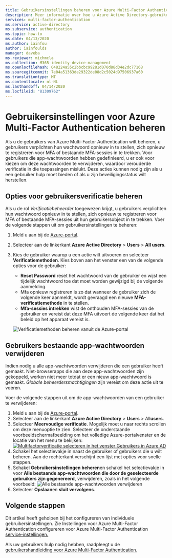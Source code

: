 ```yaml
---
title: Gebruikersinstellingen beheren voor Azure Multi-Factor Authentication - Azure Active Directory
description: Meer informatie over hoe u Azure Active Directory-gebruikersinstellingen voor Azure Multi-Factor Authentication configureren
services: multi-factor-authentication
ms.service: active-directory
ms.subservice: authentication
ms.topic: how-to
ms.date: 04/13/2020
ms.author: iainfou
author: iainfoulds
manager: daveba
ms.reviewer: michmcla
ms.collection: M365-identity-device-management
ms.openlocfilehash: 048224a55c2bbcbc99281d070d88d34e2dc77168
ms.sourcegitcommit: 7e04a51363de29322de08d2c5024d97506937a60
ms.translationtype: MT
ms.contentlocale: nl-NL
ms.lasthandoff: 04/14/2020
ms.locfileid: "81309762"
---
```

# <a name="manage-user-settings-for-azure-multi-factor-authentication"></a>Gebruikersinstellingen voor Azure Multi-Factor Authentication beheren

Als u de gebruikers van Azure Multi-Factor Authentication wilt beheren, u gebruikers verplichten hun wachtwoord opnieuw in te stellen, zich opnieuw te registreren voor MFA of bestaande MFA-sessies in te trekken. Voor gebruikers die app-wachtwoorden hebben gedefinieerd, u er ook voor kiezen om deze wachtwoorden te verwijderen, waardoor verouderde verificatie in die toepassingen mislukt. Deze acties kunnen nodig zijn als u een gebruiker hulp moet bieden of als u zijn beveiligingsstatus wilt herstellen.

## <a name="manage-user-authentication-options"></a>Opties voor gebruikersverificatie beheren

Als u de rol *Verificatiebeheerder* toegewezen krijgt, u gebruikers verplichten hun wachtwoord opnieuw in te stellen, zich opnieuw te registreren voor MFA of bestaande MFA-sessies uit hun gebruikersobject in te trekken. Voer de volgende stappen uit om gebruikersinstellingen te beheren:

1. Meld u aan bij de [Azure-portal](https://portal.azure.com).
1. Selecteer aan de linkerkant **Azure Active Directory** > **Users** > **All users**.
1. Kies de gebruiker waarop u een actie wilt uitvoeren en selecteer **Verificatiemethoden**. Kies boven aan het venster een van de volgende opties voor de gebruiker:
   - **Reset Password** reset het wachtwoord van de gebruiker en wijst een tijdelijk wachtwoord toe dat moet worden gewijzigd bij de volgende aanmelding.
   - Mfa opnieuw registreren is zo dat wanneer de gebruiker zich de volgende keer aanmeldt, wordt gevraagd een nieuwe **MFA-verificatiemethode** in te stellen.
   - **Mfa-sessies intrekken** wist de onthouden MFA-sessies van de gebruiker en vereist dat deze MFA uitvoert de volgende keer dat het beleid op het apparaat vereist is.

   ![Verificatiemethoden beheren vanuit de Azure-portal](./media/howto-mfa-userdevicesettings/manage-authentication-methods-in-azure.png)

## <a name="delete-users-existing-app-passwords"></a>Gebruikers bestaande app-wachtwoorden verwijderen

Indien nodig u alle app-wachtwoorden verwijderen die een gebruiker heeft gemaakt. Niet-browserapps die aan deze app-wachtwoorden zijn gekoppeld, werken niet meer totdat er een nieuw app-wachtwoord is gemaakt. *Globale beheerdersmachtigingen* zijn vereist om deze actie uit te voeren.

Voer de volgende stappen uit om de app-wachtwoorden van een gebruiker te verwijderen:

1. Meld u aan bij de [Azure-portal](https://portal.azure.com).
1. Selecteer aan de linkerkant **Azure Active Directory** > **Users** > All**users**.
1. Selecteer **Meervoudige verificatie**. Mogelijk moet u naar rechts scrollen om deze menuoptie te zien. Selecteer de onderstaande voorbeeldschermafbeelding om het volledige Azure-portalvenster en de locatie van het menu te bekijken:[![](media/howto-mfa-userstates/selectmfa-cropped.png "Multifactorverificatie selecteren in het venster Gebruikers in Azure AD")](media/howto-mfa-userstates/selectmfa.png#lightbox)
1. Schakel het selectievakje in naast de gebruiker of gebruikers die u wilt beheren. Aan de rechterkant verschijnt een lijst met opties voor snelle stappen.
1. Schakel **Gebruikersinstellingen beheren**en schakel het selectievakje in voor **Alle bestaande app-wachtwoorden die door de geselecteerde gebruikers zijn gegenereerd,** verwijderen, zoals in het volgende voorbeeld: ![Alle bestaande app-wachtwoorden verwijderen](./media/howto-mfa-userdevicesettings/deleteapppasswords.png)
1. Selecteer **Opslaan**en **sluit vervolgens**.

## <a name="next-steps"></a>Volgende stappen

Dit artikel heeft geholpen bij het configureren van individuele gebruikersinstellingen. Zie Instellingen voor Azure Multi-Factor Authentication configureren voor Azure Multi-Factor Authentication [service-instellingen.](howto-mfa-mfasettings.md)

Als uw gebruikers hulp nodig hebben, raadpleegt u de [gebruikershandleiding voor Azure Multi-Factor Authentication.](../user-help/multi-factor-authentication-end-user.md)
